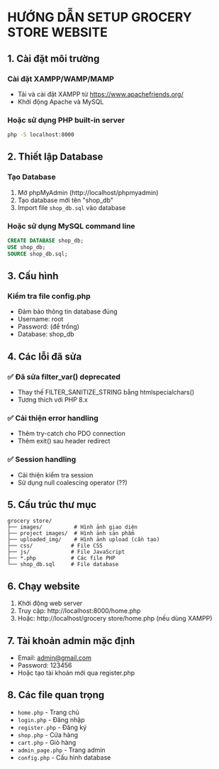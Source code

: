 # HƯỚNG DẪN SETUP GROCERY STORE WEBSITE

## 1. Cài đặt môi trường

### Cài đặt XAMPP/WAMP/MAMP
- Tải và cài đặt XAMPP từ https://www.apachefriends.org/
- Khởi động Apache và MySQL

### Hoặc sử dụng PHP built-in server
```bash
php -S localhost:8000
```

## 2. Thiết lập Database

### Tạo Database
1. Mở phpMyAdmin (http://localhost/phpmyadmin)
2. Tạo database mới tên "shop_db"
3. Import file `shop_db.sql` vào database

### Hoặc sử dụng MySQL command line
```sql
CREATE DATABASE shop_db;
USE shop_db;
SOURCE shop_db.sql;
```

## 3. Cấu hình

### Kiểm tra file config.php
- Đảm bảo thông tin database đúng
- Username: root
- Password: (để trống)
- Database: shop_db

## 4. Các lỗi đã sửa

### ✅ Đã sửa filter_var() deprecated
- Thay thế FILTER_SANITIZE_STRING bằng htmlspecialchars()
- Tương thích với PHP 8.x

### ✅ Cải thiện error handling
- Thêm try-catch cho PDO connection
- Thêm exit() sau header redirect

### ✅ Session handling
- Cải thiện kiểm tra session
- Sử dụng null coalescing operator (??)

## 5. Cấu trúc thư mục

```
grocery store/
├── images/          # Hình ảnh giao diện
├── project images/  # Hình ảnh sản phẩm
├── uploaded_img/    # Hình ảnh upload (cần tạo)
├── css/            # File CSS
├── js/             # File JavaScript
├── *.php           # Các file PHP
└── shop_db.sql     # File database
```

## 6. Chạy website

1. Khởi động web server
2. Truy cập: http://localhost:8000/home.php
3. Hoặc: http://localhost/grocery store/home.php (nếu dùng XAMPP)

## 7. Tài khoản admin mặc định

- Email: admin@gmail.com
- Password: 123456
- Hoặc tạo tài khoản mới qua register.php

## 8. Các file quan trọng

- `home.php` - Trang chủ
- `login.php` - Đăng nhập
- `register.php` - Đăng ký
- `shop.php` - Cửa hàng
- `cart.php` - Giỏ hàng
- `admin_page.php` - Trang admin
- `config.php` - Cấu hình database
